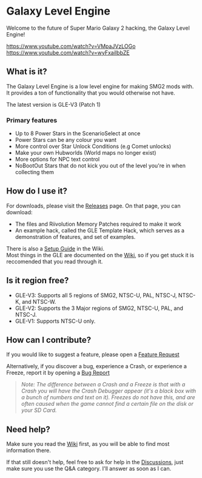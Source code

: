 # Galaxy Level Engine
Welcome to the future of Super Mario Galaxy 2 hacking, the Galaxy Level Engine!

https://www.youtube.com/watch?v=VMpaJVzLOGo
https://www.youtube.com/watch?v=wyFxaiIbbZE

## What is it?
The Galaxy Level Engine is a low level engine for making SMG2 mods with. It provides a ton of functionality that you would otherwise not have.

The latest version is GLE-V3 (Patch 1)

### Primary features
- Up to 8 Power Stars in the ScenarioSelect at once
- Power Stars can be any colour you want
- More control over Star Unlock Conditions (e.g Comet unlocks)
- Make your own Hubworlds (World maps no longer exist)
- More options for NPC text control
- NoBootOut Stars that do not kick you out of the level you're in when collecting them

## How do I use it?
For downloads, please visit the [Releases](https://github.com/SuperHackio/GalaxyLevelEngine/releases) page. On that page, you can download:
- The files and Riivolution Memory Patches required to make it work
- An example hack, called the GLE Template Hack, which serves as a demonstration of features, and set of examples.

There is also a [Setup Guide](https://github.com/SuperHackio/GalaxyLevelEngine/wiki/Start-a-new-GLE-mod) in the Wiki.<br/>Most things in the GLE are documented on the [Wiki](https://github.com/SuperHackio/GalaxyLevelEngine/wiki), so if you get stuck it is reccomended that you read through it.

## Is it region free?

- GLE-V3: Supports all 5 regions of SMG2, NTSC-U, PAL, NTSC-J, NTSC-K, and NTSC-W.
- GLE-V2: Supports the 3 Major regions of SMG2, NTSC-U, PAL, and NTSC-J.
- GLE-V1: Supports NTSC-U only.

## How can I contribute?
If you would like to suggest a feature, please open a [Feature Request](https://github.com/SuperHackio/GalaxyLevelEngine/issues/new?assignees=&labels=&template=feature_request.md&title=)

Alternatively, if you discover a bug, experience a Crash, or experience a Freeze, report it by opening a [Bug Report](https://github.com/SuperHackio/GalaxyLevelEngine/issues/new?assignees=SuperHackio&labels=bug&template=bug_report.md&title=)

> *Note: The difference between a Crash and a Freeze is that with a Crash you will have the Crash Debugger appear (it's a black box with a bunch of numbers and text on it). Freezes do not have this, and are often caused when the game cannot find a certain file on the disk or your SD Card.*

## Need help?
Make sure you read the [Wiki](https://github.com/SuperHackio/GalaxyLevelEngine/wiki) first, as you will be able to find most information there.

If that still doesn't help, feel free to ask for help in the [Discussions](https://github.com/SuperHackio/GalaxyLevelEngine/discussions), just make sure you use the Q&A category. I'll answer as soon as I can.
